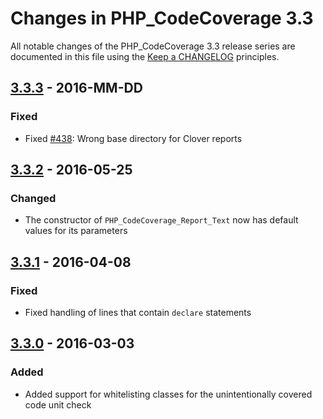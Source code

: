 # Changes in PHP_CodeCoverage 3.3

All notable changes of the PHP_CodeCoverage 3.3 release series are documented in this file using the [Keep a CHANGELOG](https://keepachangelog.com/) principles.

## [3.3.3] - 2016-MM-DD

### Fixed

* Fixed [#438](https://github.com/sebastianbergmann/php-code-coverage/issues/438): Wrong base directory for Clover reports

## [3.3.2] - 2016-05-25

### Changed

* The constructor of `PHP_CodeCoverage_Report_Text` now has default values for its parameters

## [3.3.1] - 2016-04-08

### Fixed

* Fixed handling of lines that contain `declare` statements

## [3.3.0] - 2016-03-03

### Added

* Added support for whitelisting classes for the unintentionally covered code unit check

[3.3.3]: https://github.com/sebastianbergmann/php-code-coverage/compare/3.3.2...3.3.3
[3.3.2]: https://github.com/sebastianbergmann/php-code-coverage/compare/3.3.1...3.3.2
[3.3.1]: https://github.com/sebastianbergmann/php-code-coverage/compare/3.3.0...3.3.1
[3.3.0]: https://github.com/sebastianbergmann/php-code-coverage/compare/3.2...3.3.0

